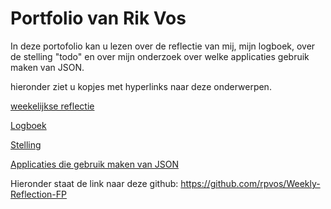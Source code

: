 # Portfolio van Rik Vos

In deze portofolio kan u lezen over de reflectie van mij, mijn logboek, over de stelling "todo" en over mijn onderzoek over welke applicaties gebruik maken van JSON.

hieronder ziet u kopjes met hyperlinks naar deze onderwerpen.

[weekelijkse reflectie](Reflectie/Reflectie.md)

[Logboek](Logboek.md)

[Stelling](Stelling.md)

[Applicaties die gebruik maken van JSON](JsonApplicaties.md)

Hieronder staat de link naar deze github:
https://github.com/rpvos/Weekly-Reflection-FP
